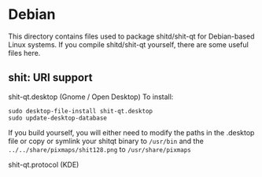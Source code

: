 
Debian
====================
This directory contains files used to package shitd/shit-qt
for Debian-based Linux systems. If you compile shitd/shit-qt yourself, there are some useful files here.

## shit: URI support ##


shit-qt.desktop  (Gnome / Open Desktop)
To install:

	sudo desktop-file-install shit-qt.desktop
	sudo update-desktop-database

If you build yourself, you will either need to modify the paths in
the .desktop file or copy or symlink your shitqt binary to `/usr/bin`
and the `../../share/pixmaps/shit128.png` to `/usr/share/pixmaps`

shit-qt.protocol (KDE)

